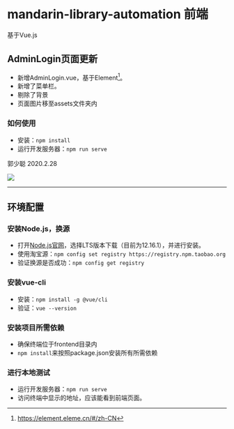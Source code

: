 # mandarin-library-automation 前端

基于Vue.js

## AdminLogin页面更新

- 新增AdminLogin.vue，基于Element[^1]。
- 新增了菜单栏。
- 剔除了背景
- 页面图片移至assets文件夹内

[^1]: https://element.eleme.cn/#/zh-CN

### 如何使用

- 安装：`npm install`
- 运行开发服务器：`npm run serve`

郭少聪
2020.2.28

<img src="https://pic.guoshaocong.cn/uploads/small/01c984ecd3ddd480dd1ceba3c50cf8fa.jpg">

------


## 环境配置

### 安装Node.js，换源

- 打开[Node.js官网](https://nodejs.org/en/)，选择LTS版本下载（目前为12.16.1），并进行安装。
- 使用淘宝源：`npm config set registry https://registry.npm.taobao.org`
- 验证换源是否成功：`npm config get registry`

### 安装vue-cli

- 安装：`npm install -g @vue/cli`
- 验证：`vue --version`

### 安装项目所需依赖

- 确保终端位于frontend目录内
- `npm install`来按照package.json安装所有所需依赖

### 进行本地测试

- 运行开发服务器：`npm run serve`
- 访问终端中显示的地址，应该能看到前端页面。
